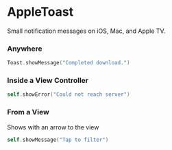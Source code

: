 # AppleToast
Small notification messages on iOS, Mac, and Apple TV.


### Anywhere
```swift
Toast.showMessage("Completed download.")
```

### Inside a View Controller
```swift
self.showError("Could not reach server")
```

### From a View
Shows with an arrow to the view
```swift
self.showMessage("Tap to filter")
```
